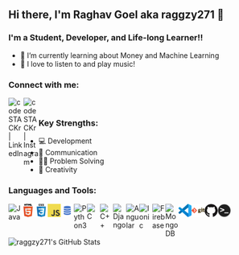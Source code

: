 ## Hi there, I'm Raghav Goel aka raggzy271 👋 

### I'm a Student, Developer, and Life-long Learner!!

- 🌱 I’m currently learning about Money and Machine Learning
- 🎵 I love to listen to and play music!

### Connect with me:

[<img align="left" alt="codeSTACKr | LinkedIn" width="30px" src="https://img.icons8.com/fluency/48/000000/linkedin.png" />][linkedin]
[<img align="left" alt="codeSTACKr | Instagram" width="30px" src="https://img.icons8.com/color/48/000000/instagram-new--v2.png" />][instagram]

<br />

### Key Strengths:

- 💻 Development
- 📢 Communication
- 👷‍♂️ Problem Solving
- 🎨 Creativity

### Languages and Tools:

<img align="left" alt="Java" width="26px" src="https://raw.githubusercontent.com/jmnote/z-icons/master/svg/java.svg" />
<img align="left" alt="HTML5" width="26px" src="https://raw.githubusercontent.com/github/explore/80688e429a7d4ef2fca1e82350fe8e3517d3494d/topics/html/html.png" />
<img align="left" alt="CSS3" width="26px" src="https://raw.githubusercontent.com/github/explore/80688e429a7d4ef2fca1e82350fe8e3517d3494d/topics/css/css.png" />
<img align="left" alt="JavaScript" width="26px" src="https://raw.githubusercontent.com/github/explore/80688e429a7d4ef2fca1e82350fe8e3517d3494d/topics/javascript/javascript.png" />
<img align="left" alt="SQL" width="26px" src="https://raw.githubusercontent.com/github/explore/80688e429a7d4ef2fca1e82350fe8e3517d3494d/topics/sql/sql.png" />
<img align="left" alt="Python3" width="26px" src="https://raw.githubusercontent.com/jmnote/z-icons/master/svg/python.svg" />
<img align="left" alt="C" width="26px" src="https://raw.githubusercontent.com/jmnote/z-icons/master/svg/c.svg" />
<img align="left" alt="C++" width="26px" src="https://raw.githubusercontent.com/jmnote/z-icons/master/svg/cpp.svg" />
<img align="left" alt="Django" width="26px" src="https://img.icons8.com/material-outlined/24/000000/django.png" />
<img align="left" alt="Angular" width="26px" src="https://img.icons8.com/color/48/000000/angularjs.png" />
<img align="left" alt="Ionic" width="26px" src="https://img.icons8.com/ios-filled/50/000000/ionic.png" />
<img align="left" alt="Firebase" width="26px" src="https://img.icons8.com/color/48/000000/firebase.png" />
<img align="left" alt="MongoDB" width="26px" src="https://img.icons8.com/color/48/000000/mongodb.png" />
<img align="left" alt="Visual Studio Code" width="26px" src="https://raw.githubusercontent.com/github/explore/80688e429a7d4ef2fca1e82350fe8e3517d3494d/topics/visual-studio-code/visual-studio-code.png" />
<img align="left" alt="Git" width="26px" src="https://raw.githubusercontent.com/github/explore/80688e429a7d4ef2fca1e82350fe8e3517d3494d/topics/git/git.png" />
<img align="left" alt="GitHub" width="26px" src="https://raw.githubusercontent.com/github/explore/78df643247d429f6cc873026c0622819ad797942/topics/github/github.png" />
<img align="left" alt="Terminal" width="26px" src="https://raw.githubusercontent.com/github/explore/80688e429a7d4ef2fca1e82350fe8e3517d3494d/topics/terminal/terminal.png" />

<br />
<br />
<br />

<img align="left" alt="raggzy271's GitHub Stats" src="https://github-readme-stats.vercel.app/api?username=raggzy271&show_icons=true&hide_border=true&count_private=true&theme=radical" />

[instagram]: https://www.instagram.com/raggzy27/
[linkedin]: https://www.linkedin.com/in/raggzy27/
